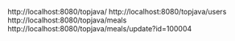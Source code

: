 http://localhost:8080/topjava/
http://localhost:8080/topjava/users
http://localhost:8080/topjava/meals
http://localhost:8080/topjava/meals/update?id=100004